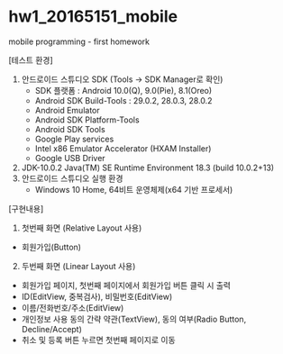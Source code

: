 # hw1_20165151_mobile
mobile programming - first homework

[테스트 환경]
1. 안드로이드 스튜디오 SDK (Tools -> SDK Manager로 확인)
   - SDK 플랫폼 : Android 10.0(Q), 9.0(Pie), 8.1(Oreo)
   - Android SDK Build-Tools : 29.0.2, 28.0.3, 28.0.2
   - Android Emulator
   - Android SDK Platform-Tools
   - Android SDK Tools
   - Google Play services
   - Intel x86 Emulator Accelerator (HXAM Installer)
   - Google USB Driver
2. JDK-10.0.2
   Java(TM) SE Runtime Environment 18.3 (build 10.0.2+13)
3. 안드로이드 스튜디오 실행 환경
   - Windows 10 Home, 64비트 운영체제(x64 기반 프로세서)
   
[구현내용]
1. 첫번째 화면 (Relative Layout 사용)
- 회원가입(Button)

2. 두번째 화면 (Linear Layout 사용)
- 회원가입 페이지, 첫번째 페이지에서 회원가입 버튼 클릭 시 출력
- ID(EditView, 중복검사), 비밀번호(EditView)
- 이름/전화번호/주소(EditView)
- 개인정보 사용 동의 간략 약관(TextView), 동의 여부(Radio Button, Decline/Accept)
- 취소 및 등록 버튼 누르면 첫번째 페이지로 이동
